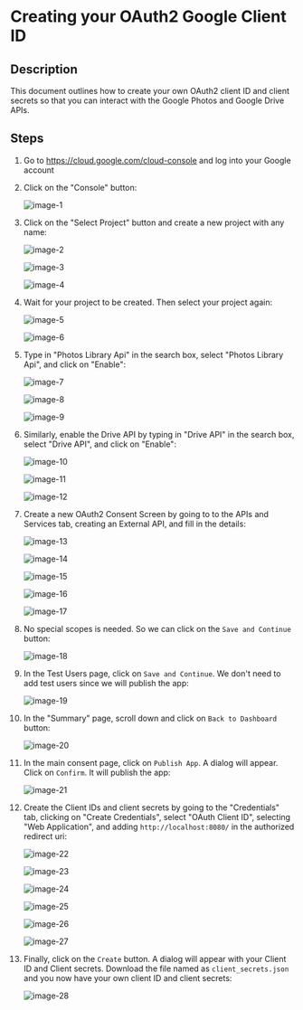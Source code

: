 # Creating your OAuth2 Google Client ID

## Description

This document outlines how to create your own OAuth2 client ID and client secrets so that you can interact with the Google Photos and Google Drive APIs.

## Steps

1. Go to <https://cloud.google.com/cloud-console> and log into your Google account
2. Click on the "Console" button:

    ![image-1](./images/create-google-client-id-client-secrets/image-1.png)

3. Click on the "Select Project" button and create a new project with any name:

    ![image-2](./images/create-google-client-id-client-secrets/image-2.png)

    ![image-3](./images/create-google-client-id-client-secrets/image-3.png)

    ![image-4](./images/create-google-client-id-client-secrets/image-4.png)

4. Wait for your project to be created. Then select your project again:

    ![image-5](./images/create-google-client-id-client-secrets/image-5.png)

    ![image-6](./images/create-google-client-id-client-secrets/image-6.png)

5. Type in "Photos Library Api" in the search box, select "Photos Library Api", and click on "Enable":

    ![image-7](./images/create-google-client-id-client-secrets/image-7.png)

    ![image-8](./images/create-google-client-id-client-secrets/image-8.png)

    ![image-9](./images/create-google-client-id-client-secrets/image-9.png)

6. Similarly, enable the Drive API by typing in "Drive API" in the search box, select "Drive API", and click on "Enable":

    ![image-10](./images/create-google-client-id-client-secrets/image-10.png)

    ![image-11](./images/create-google-client-id-client-secrets/image-11.png)

    ![image-12](./images/create-google-client-id-client-secrets/image-12.png)

7. Create a new OAuth2 Consent Screen by going to to the APIs and Services tab, creating an External API, and fill in the details:

    ![image-13](./images/create-google-client-id-client-secrets/image-13.png)

    ![image-14](./images/create-google-client-id-client-secrets/image-14.png)

    ![image-15](./images/create-google-client-id-client-secrets/image-15.png)

    ![image-16](./images/create-google-client-id-client-secrets/image-16.png)

    ![image-17](./images/create-google-client-id-client-secrets/image-17.png)

8. No special scopes is needed. So we can click on the `Save and Continue` button:

    ![image-18](./images/create-google-client-id-client-secrets/image-18.png)

9. In the Test Users page, click on `Save and Continue`. We don't need to add test users since we will publish the app:

    ![image-19](./images/create-google-client-id-client-secrets/image-19.png)

10. In the "Summary" page, scroll down and click on `Back to Dashboard` button:

    ![image-20](./images/create-google-client-id-client-secrets/image-20.png)

11. In the main consent page, click on `Publish App`. A dialog will appear. Click on `Confirm`. It will publish the app:

    ![image-21](./images/create-google-client-id-client-secrets/image-21.png)

12. Create the Client IDs and client secrets by going to the "Credentials" tab, clicking on "Create Credentials", select "OAuth Client ID", selecting "Web Application", and adding `http://localhost:8080/` in the authorized redirect uri:

    ![image-22](./images/create-google-client-id-client-secrets/image-22.png)

    ![image-23](./images/create-google-client-id-client-secrets/image-23.png)

    ![image-24](./images/create-google-client-id-client-secrets/image-24.png)

    ![image-25](./images/create-google-client-id-client-secrets/image-25.png)

    ![image-26](./images/create-google-client-id-client-secrets/image-26.png)

    ![image-27](./images/create-google-client-id-client-secrets/image-27.png)

13. Finally, click on the `Create` button. A dialog will appear with your Client ID and Client secrets. Download the file named as `client_secrets.json` and you now have your own client ID and client secrets:

    ![image-28](./images/create-google-client-id-client-secrets/image-28.png)
